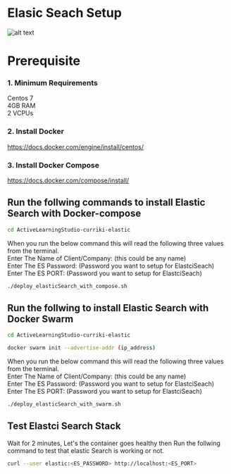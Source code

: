 # Elasic Seach Setup 

![alt text](https://media-exp1.licdn.com/dms/image/C4E0BAQGHz5tVcY2sig/company-logo_200_200/0/1614025520839?e=2159024400&v=beta&t=aRrXcdgxt8I_A6bwCSro-Il6czD2MEZFAnNbfpcYdqQ)

# Prerequisite 

### 1. Minimum Requirements

Centos 7  
4GB RAM  
2 VCPUs  

### 2. Install Docker

https://docs.docker.com/engine/install/centos/

### 3. Install Docker Compose

https://docs.docker.com/compose/install/

## Run the follwing commands to install Elastic Search with Docker-compose


```bash
cd ActiveLearningStudio-curriki-elastic
```
When you run the below command this will read the following three values from the terminal.  
Enter The Name of Client/Company: (this could be any name)  
Enter The ES Password: (Password you want to setup for ElastciSeach)  
Enter The ES PORT: (Password you want to setup for ElastciSeach)  

```bash
./deploy_elasticSearch_with_compose.sh
```

## Run the follwing to install Elastic Search with Docker Swarm

```bash
cd ActiveLearningStudio-curriki-elastic
```

```bash
docker swarm init --advertise-addr (ip_address)
```
When you run the below command this will read the following three values from the terminal.  
Enter The Name of Client/Company: (this could be any name)  
Enter The ES Password: (Password you want to setup for ElastciSeach)  
Enter The ES PORT: (Password you want to setup for ElastciSeach)  

```bash
./deploy_elasticSearch_with_swarm.sh
```


## Test Elastci Search Stack

Wait for 2 minutes, Let's the container goes healthy then Run the follwing command to test that elastic Search is working or not.

```bash
curl --user elastic:<ES_PASSWORD> http://localhost:<ES_PORT>
```